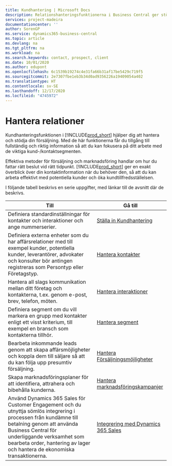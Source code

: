 ```yaml
---
title: Kundhantering | Microsoft Docs
description: Relationshanteringsfunktionerna i Business Central ger stöd till din försäljning och låter dig komma åt information om kontakter och potentiella kunder så att du effektivt kan betjäna kunder.
services: project-madeira
documentationcenter: ''
author: SorenGP
ms.service: dynamics365-business-central
ms.topic: article
ms.devlang: na
ms.tgt_pltfrm: na
ms.workload: na
ms.search.keywords: contact, prospect, client
ms.date: 10/01/2020
ms.author: edupont
ms.openlocfilehash: 6c1539b19274c4e31fa66b31af17be5429c719f5
ms.sourcegitcommit: 2e7307fbe1eb3b34d0ad9356226a19409054a402
ms.translationtype: HT
ms.contentlocale: sv-SE
ms.lasthandoff: 12/17/2020
ms.locfileid: "4745972"
---
```

# <a name="managing-relationships"></a>Hantera relationer
Kundhanteringsfunktionen i [!INCLUDE[prod_short](includes/prod_short.md)] hjälper dig att hantera och stödja din försäljning. Med de här funktionerna får du tillgång till fullständig och riktig information så att du kan fokusera på ditt arbete med de viktiga kund-/kontaktsegmenten.

Effektiva metoder för försäljning och marknadsföring handlar om hur du fattar rätt beslut vid rätt tidpunkt. [!INCLUDE[prod_short](includes/prod_short.md)] ger en exakt överblick över din kontaktinformation när du behöver den, så att du kan arbeta effektivt med potentiella kunder och öka kundtillfredsställelsen.

I följande tabell beskrivs en serie uppgifter, med länkar till de avsnitt där de beskrivs.  

| Till | Gå till |
| --- | --- |
|Definiera standardinställningar för kontakter och interaktioner och ange nummerserier.|[Ställa in Kundhantering](marketing-setup-marketing.md)|
|Definiera externa enheter som du har affärsrelationer med till exempel kunder, potentiella kunder, leverantörer, advokater och konsulter bör antingen registreras som Persontyp eller Företagstyp.|[Hantera kontakter](marketing-contacts.md)|
|Hantera all slags kommunikation mellan ditt företag och kontakterna, t.ex. genom e-post, brev, telefon, möten.|[Hantera interaktioner](marketing-interactions.md)|
|Definiera segment om du vill markera en grupp med kontakter enligt ett visst kriterium, till exempel en bransch som kontakterna tillhör.|[Hantera segment](marketing-segments.md)|
|Bearbeta inkommande leads genom att skapa affärsmöjligheter och koppla dem till säljare så att du kan följa upp presumtiv försäljning.|[Hantera Försäljningsmöjligheter](marketing-manage-sales-opportunities.md)|
|Skapa marknadsföringsplaner för att identifiera, attrahera och bibehålla kunderna.|[Hantera marknadsföringskampanjer](marketing-campaigns.md)|
|Använd Dynamics 365 Sales för Customer Engagement och du utnyttja sömlös integrering i processen från kundämne till betalning genom att använda Business Central för underliggande verksamhet som bearbeta order, hantering av lager och hantera de ekonomiska transaktionerna.|[Integrering med Dynamics 365 Sales](marketing-integrate-dynamicscrm.md)|
